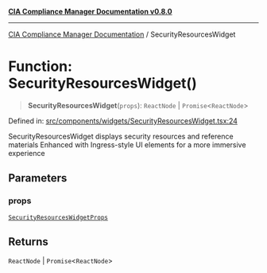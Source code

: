[**CIA Compliance Manager Documentation v0.8.0**](../README.md)

***

[CIA Compliance Manager Documentation](../globals.md) / SecurityResourcesWidget

# Function: SecurityResourcesWidget()

> **SecurityResourcesWidget**(`props`): `ReactNode` \| `Promise`\<`ReactNode`\>

Defined in: [src/components/widgets/SecurityResourcesWidget.tsx:24](https://github.com/Hack23/cia-compliance-manager/blob/78912779fad2796d4afcf9e0a863cca80a66b25f/src/components/widgets/SecurityResourcesWidget.tsx#L24)

SecurityResourcesWidget displays security resources and reference materials
Enhanced with Ingress-style UI elements for a more immersive experience

## Parameters

### props

[`SecurityResourcesWidgetProps`](../interfaces/SecurityResourcesWidgetProps.md)

## Returns

`ReactNode` \| `Promise`\<`ReactNode`\>
